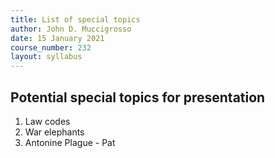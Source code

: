 ```yaml
---
title: List of special topics
author: John D. Muccigrosso
date: 15 January 2021
course_number: 232
layout: syllabus
---
```


## Potential special topics for presentation

1. Law codes
1. War elephants
1. Antonine Plague - Pat
